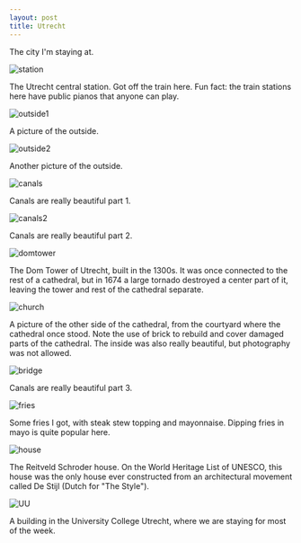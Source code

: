 ```yaml
---
layout: post
title: Utrecht
---
```

The city I'm staying at.

![station](/blog/images/post-utrecht/00.jpg)

The Utrecht central station. Got off the train here. Fun fact: the train stations here have public pianos that anyone can play. 

![outside1](/blog/images/post-utrecht/01.jpg)

A picture of the outside.

![outside2](/blog/images/post-utrecht/02.jpg)

Another picture of the outside.

![canals](/blog/images/post-utrecht/03.jpg)

Canals are really beautiful part 1.

![canals2](/blog/images/post-utrecht/05.jpg)

Canals are really beautiful part 2.  

![domtower](/blog/images/post-utrecht/04.jpg)

The Dom Tower of Utrecht, built in the 1300s. It was once connected to the rest of a cathedral, but in 1674 a large tornado destroyed a center part of it, leaving the tower and rest of the cathedral separate.

![church](/blog/images/post-utrecht/06.jpg)

A picture of the other side of the cathedral, from the courtyard where the cathedral once stood. Note the use of brick to rebuild and cover damaged parts of the cathedral. The inside was also really beautiful, but photography was not allowed.

![bridge](/blog/images/post-utrecht/07.jpg)

Canals are really beautiful part 3.

![fries](/blog/images/post-utrecht/08.jpg)

Some fries I got, with steak stew topping and mayonnaise. Dipping fries in mayo is quite popular here.

![house](/blog/images/post-utrecht/09.jpg)

The Reitveld Schroder house. On the World Heritage List of UNESCO, this house was the only house ever constructed from an architectural movement called De Stijl (Dutch for "The Style").

![UU](/blog/images/post-utrecht/10.jpg)

A building in the University College Utrecht, where we are staying for most of the week.
